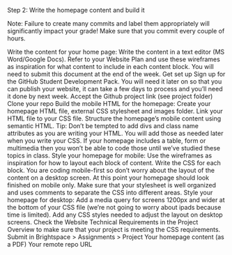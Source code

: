 Step 2: Write the homepage content and build it

Note: Failure to create many commits and label them appropriately will significantly impact your grade! Make sure that you commit every couple of hours.

Write the content for your home page: 
Write the content in a text editor (MS Word/Google Docs). Refer to your Website Plan and use these wireframes as inspiration for what content to include in each content block. You will need to submit this document at the end of the week.
Get set up
Sign up for the GitHub Student Development Pack. You will need it later on so that you can publish your website, it can take a few days to process and you’ll need it done by next week.
Accept the Github project link (see project folder)
Clone your repo
Build the mobile HTML for the homepage: 
Create your homepage HTML file, external CSS stylesheet and images folder. Link your HTML file to your CSS file.
Structure the homepage’s mobile content using semantic HTML. Tip: Don’t be tempted to add divs and class name attributes as you are writing your HTML. You will add those as needed later when you write your CSS. 
If your homepage includes a table, form or multimedia then you won’t be able to code those until we’ve studied these topics in class. 
Style your homepage for mobile:
Use the wireframes as inspiration for how to layout each block of content. Write the CSS for each block. 
You are coding mobile-first so don’t worry about the layout of the content on a desktop screen. At this point your homepage should look finished on mobile only.
Make sure that your stylesheet is well organized and uses comments to separate the CSS into different areas.
Style your homepage for desktop:
Add a media query for screens 1200px and wider at the bottom of your CSS file (we’re not going to worry about ipads because time is limited). Add any CSS styles needed to adjust the layout on desktop screens.
Check the Website Technical Requirements in the Project Overview to make sure that your project is meeting the CSS requirements.
Submit in Brightspace > Assignments > Project
Your homepage content (as a PDF)
Your remote repo URL 
